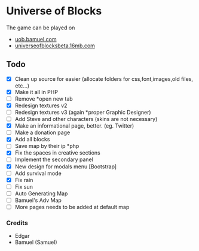 #  **Universe of Blocks**
  The game can be played on
  
  - [uob.bamuel.com](http://uob.bamuel.com/index.html)
  - [universeofblocksbeta.16mb.com](http://universeofblocksbeta.16mb.com/)

## Todo
- [x] Clean up source for easier (allocate folders for css,font,images,old files, etc...)
- [x] Make it all in PHP
- [ ] Remove *open new tab 
- [x] Redesign textures v2
- [ ] Redesign textures v3    (again *proper Graphic Designer)
- [ ] Add Steve and other characters (skins are not necessary)
- [x] Make an informational page, better. (eg. Twitter)
- [ ] Make a donation page
- [x] Add all blocks
- [ ] Save map by their ip *php
- [x] Fix the spaces in creative sections
- [ ] Implement the secondary panel
- [x] New design for modals menu [Bootstrap]
- [ ] Add survival mode
- [x] Fix rain
- [ ] Fix sun
- [ ] Auto Generating Map
- [ ] Bamuel's Adv Map
- [ ] More pages needs to be added at default map

### Credits 
- Edgar
- Bamuel (Samuel)
